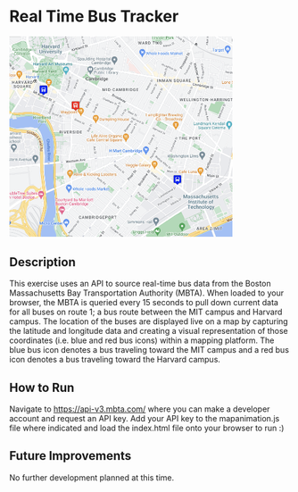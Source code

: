 # Real Time Bus Tracker
<img src="RTBT.png" width="400"/>

## Description
This exercise uses an API to source real-time bus data from the Boston Massachusetts Bay Transportation Authority (MBTA). When loaded to your browser, the MBTA is queried every 15 seconds to pull down current data for all buses on route 1; a bus route between the MIT campus and Harvard campus. The location of the buses are displayed live on a map by capturing the latitude and longitude data and creating a visual representation of those coordinates (i.e. blue and red bus icons) within a mapping platform. The blue bus icon denotes a bus traveling toward the MIT campus and a red bus icon denotes a bus traveling toward the Harvard campus.
## How to Run
Navigate to https://api-v3.mbta.com/ where you can make a developer account and request an API key. Add your API key to the mapanimation.js file where indicated and load the index.html file onto your browser to run :)
## Future Improvements
No further development planned at this time. 


